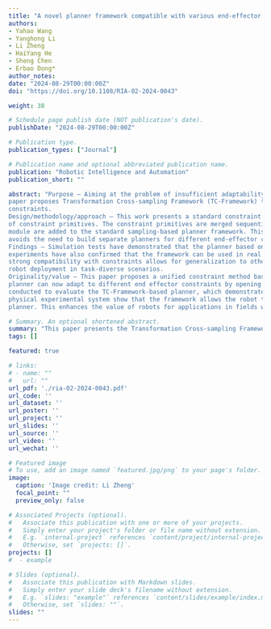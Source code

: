 ```yaml
---
title: "A novel planner framework compatible with various end-effector constraints"
authors:
- Yahao Wang
- Yanghong Li
- Li Zheng 
- HaiYang He
- Sheng Chen
- Erbao Dong*
author_notes:
date: "2024-08-29T00:00:00Z"
doi: "https://doi.org/10.1108/RIA-02-2024-0043"

weight: 38

# Schedule page publish date (NOT publication's date).
publishDate: "2024-08-29T00:00:00Z"

# Publication type.
publication_types: ["Journal"]

# Publication name and optional abbreviated publication name.
publication: "Robotic Intelligence and Automation"
publication_short: ""

abstract: "Purpose – Aiming at the problem of insufficient adaptability of robot motion planners under the diversity of end-effector constraints, this
paper proposes Transformation Cross-sampling Framework (TC-Framework) that enables the planner to adapt to different end-effector
constraints.
Design/methodology/approach – This work presents a standard constraint methodology for representing end-effector constraints as a collection
of constraint primitives. The constraint primitives are merged sequentially into the planner, and a unified constraint input interface and constraint
module are added to the standard sampling-based planner framework. This approach enables the realization of a generic planner framework that
avoids the need to build separate planners for different end-effector constraints.
Findings – Simulation tests have demonstrated that the planner based on TC-framework can adapt to various end-effector constraints. Physical
experiments have also confirmed that the framework can be used in real robotic systems to perform autonomous operational tasks. The framework’s
strong compatibility with constraints allows for generalization to other tasks without modifying the scheduler, significantly reducing the difficulty of
robot deployment in task-diverse scenarios.
Originality/value – This paper proposes a unified constraint method based on constraint primitives to enhance the sampling-based planner. The
planner can now adapt to different end effector constraints by opening up the input interface for constraints. A series of simulation tests were
conducted to evaluate the TC-Framework-based planner, which demonstrated its ability to adapt to various end-effector constraints. Tests on a
physical experimental system show that the framework allows the robot to perform various operational tasks without requiring modifications to the
planner. This enhances the value of robots for applications in fields with diverse tasks."

# Summary. An optional shortened abstract.
summary: "This paper presents the Transformation Cross-sampling Framework (TC-Framework), a novel planner framework that enhances the adaptability of robot motion planners to various end-effector constraints."
tags: []

featured: true

# links:
# - name: ""
#   url: ""
url_pdf: './ria-02-2024-0043.pdf'
url_code: ''
url_dataset: ''
url_poster: ''
url_project: ''
url_slides: ''
url_source: ''
url_video: ''
url_wechat: ''

# Featured image
# To use, add an image named `featured.jpg/png` to your page's folder. 
image:
  caption: 'Image credit: Li Zheng'
  focal_point: ""
  preview_only: false

# Associated Projects (optional).
#   Associate this publication with one or more of your projects.
#   Simply enter your project's folder or file name without extension.
#   E.g. `internal-project` references `content/project/internal-project/index.md`.
#   Otherwise, set `projects: []`.
projects: []
#  - example

# Slides (optional).
#   Associate this publication with Markdown slides.
#   Simply enter your slide deck's filename without extension.
#   E.g. `slides: "example"` references `content/slides/example/index.md`.
#   Otherwise, set `slides: ""`.
slides: ""
---
```

